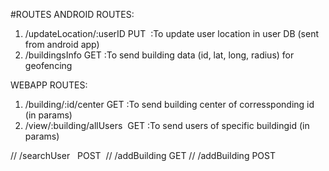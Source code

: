 #ROUTES
ANDROID‌ ‌ROUTES:‌ ‌
1. /updateLocation/:userID‌          ‌PUT‌ ‌        :To update user location in user DB (sent from android app)
2. /buildingsInfo                        GET         :To send building data (id, lat, long, radius) for geofencing
 
WEBAPP‌ ‌ROUTES:‌ ‌
1. /building/:id/center             GET         :To send building center of corressponding id (in params)
2. /view/:building/allUsers‌ ‌        GET‌         :To send users of specific buildingid (in params)


// /searchUser‌ ‌                    ‌ ‌POST‌ ‌
// /addBuilding                     GET
// /addBuilding                     POST